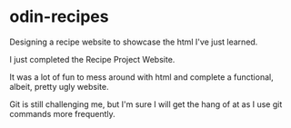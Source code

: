 # odin-recipes

Designing a recipe website to showcase the html I've just learned.

I just completed the Recipe Project Website. 

It was a lot of fun to mess around with html and complete a functional, albeit, pretty ugly website. 

Git is still challenging me, but I'm sure I will get the hang of at as I use git commands more frequently.
